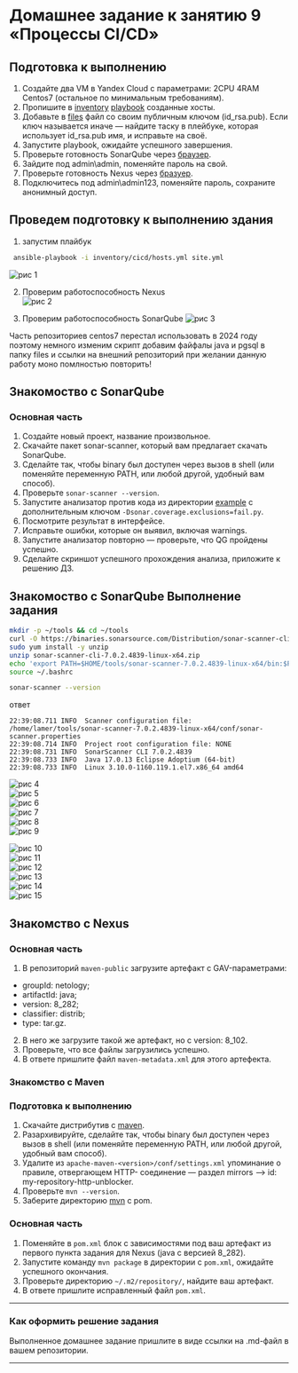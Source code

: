 # Домашнее задание к занятию 9 «Процессы CI/CD»

## Подготовка к выполнению

1. Создайте два VM в Yandex Cloud с параметрами: 2CPU 4RAM Centos7 (остальное по минимальным требованиям).
2. Пропишите в [inventory](./infrastructure/inventory/cicd/hosts.yml) [playbook](./infrastructure/site.yml) созданные хосты.
3. Добавьте в [files](./infrastructure/files/) файл со своим публичным ключом (id_rsa.pub). Если ключ называется иначе — найдите таску в плейбуке, которая использует id_rsa.pub имя, и исправьте на своё.
4. Запустите playbook, ожидайте успешного завершения.
5. Проверьте готовность SonarQube через [браузер](http://localhost:9000).
6. Зайдите под admin\admin, поменяйте пароль на свой.
7.  Проверьте готовность Nexus через [бразуер](http://localhost:8081).
8. Подключитесь под admin\admin123, поменяйте пароль, сохраните анонимный доступ.


## Проведем подготовку к выполнению здания
1. запустим плайбук
```sh 
 ansible-playbook -i inventory/cicd/hosts.yml site.yml
```
![рис 1](https://github.com/ysatii/process-CI-CD/blob/main/img/img_1.jpg)  


2. Проверим работоспособность Nexus  
![рис 2](https://github.com/ysatii/process-CI-CD/blob/main/img/img_2.jpg)  

3. Проверим работоспособность SonarQube 
![рис 3](https://github.com/ysatii/process-CI-CD/blob/main/img/img_3.jpg)  


Часть репозиториев centos7 перестал использовать в 2024 году поэтому немного изменим скрипт 
добавим файфалы java и pgsql в папку files 
и ссылки на внешний репозиторий при желании данную работу моно помлностью повторить!



## Знакомоство с SonarQube

### Основная часть

1. Создайте новый проект, название произвольное.
2. Скачайте пакет sonar-scanner, который вам предлагает скачать SonarQube.
3. Сделайте так, чтобы binary был доступен через вызов в shell (или поменяйте переменную PATH, или любой другой, удобный вам способ).
4. Проверьте `sonar-scanner --version`.
5. Запустите анализатор против кода из директории [example](./example) с дополнительным ключом `-Dsonar.coverage.exclusions=fail.py`.
6. Посмотрите результат в интерфейсе.
7. Исправьте ошибки, которые он выявил, включая warnings.
8. Запустите анализатор повторно — проверьте, что QG пройдены успешно.
9. Сделайте скриншот успешного прохождения анализа, приложите к решению ДЗ.

## Знакомоство с SonarQube Выполнение задания
```sh
mkdir -p ~/tools && cd ~/tools
curl -O https://binaries.sonarsource.com/Distribution/sonar-scanner-cli/sonar-scanner-cli-7.0.2.4839-linux-x64.zip
sudo yum install -y unzip
unzip sonar-scanner-cli-7.0.2.4839-linux-x64.zip
echo 'export PATH=$HOME/tools/sonar-scanner-7.0.2.4839-linux-x64/bin:$PATH' >> ~/.bashrc
source ~/.bashrc
```

```sh
sonar-scanner --version
```
ответ
```
22:39:08.711 INFO  Scanner configuration file: /home/lamer/tools/sonar-scanner-7.0.2.4839-linux-x64/conf/sonar-scanner.properties
22:39:08.714 INFO  Project root configuration file: NONE
22:39:08.731 INFO  SonarScanner CLI 7.0.2.4839
22:39:08.733 INFO  Java 17.0.13 Eclipse Adoptium (64-bit)
22:39:08.733 INFO  Linux 3.10.0-1160.119.1.el7.x86_64 amd64
```

![рис 4](https://github.com/ysatii/process-CI-CD/blob/main/img/img_4.jpg)  
![рис 5](https://github.com/ysatii/process-CI-CD/blob/main/img/img_5.jpg)  
![рис 6](https://github.com/ysatii/process-CI-CD/blob/main/img/img_6.jpg)  
![рис 7](https://github.com/ysatii/process-CI-CD/blob/main/img/img_7.jpg)  
![рис 8](https://github.com/ysatii/process-CI-CD/blob/main/img/img_8.jpg)  
![рис 9](https://github.com/ysatii/process-CI-CD/blob/main/img/img_9.jpg)  

![рис 10](https://github.com/ysatii/process-CI-CD/blob/main/img/img_10.jpg)  
![рис 11](https://github.com/ysatii/process-CI-CD/blob/main/img/img_11.jpg)  
![рис 12](https://github.com/ysatii/process-CI-CD/blob/main/img/img_12.jpg)  
![рис 13](https://github.com/ysatii/process-CI-CD/blob/main/img/img_13.jpg)  
![рис 14](https://github.com/ysatii/process-CI-CD/blob/main/img/img_14.jpg)  
![рис 15](https://github.com/ysatii/process-CI-CD/blob/main/img/img_15.jpg)  

## Знакомство с Nexus

### Основная часть

1. В репозиторий `maven-public` загрузите артефакт с GAV-параметрами:

 *    groupId: netology;
 *    artifactId: java;
 *    version: 8_282;
 *    classifier: distrib;
 *    type: tar.gz.
   
2. В него же загрузите такой же артефакт, но с version: 8_102.
3. Проверьте, что все файлы загрузились успешно.
4. В ответе пришлите файл `maven-metadata.xml` для этого артефекта.

### Знакомство с Maven

### Подготовка к выполнению

1. Скачайте дистрибутив с [maven](https://maven.apache.org/download.cgi).
2. Разархивируйте, сделайте так, чтобы binary был доступен через вызов в shell (или поменяйте переменную PATH, или любой другой, удобный вам способ).
3. Удалите из `apache-maven-<version>/conf/settings.xml` упоминание о правиле, отвергающем HTTP- соединение — раздел mirrors —> id: my-repository-http-unblocker.
4. Проверьте `mvn --version`.
5. Заберите директорию [mvn](./mvn) с pom.

### Основная часть

1. Поменяйте в `pom.xml` блок с зависимостями под ваш артефакт из первого пункта задания для Nexus (java с версией 8_282).
2. Запустите команду `mvn package` в директории с `pom.xml`, ожидайте успешного окончания.
3. Проверьте директорию `~/.m2/repository/`, найдите ваш артефакт.
4. В ответе пришлите исправленный файл `pom.xml`.

---

### Как оформить решение задания

Выполненное домашнее задание пришлите в виде ссылки на .md-файл в вашем репозитории.

---
